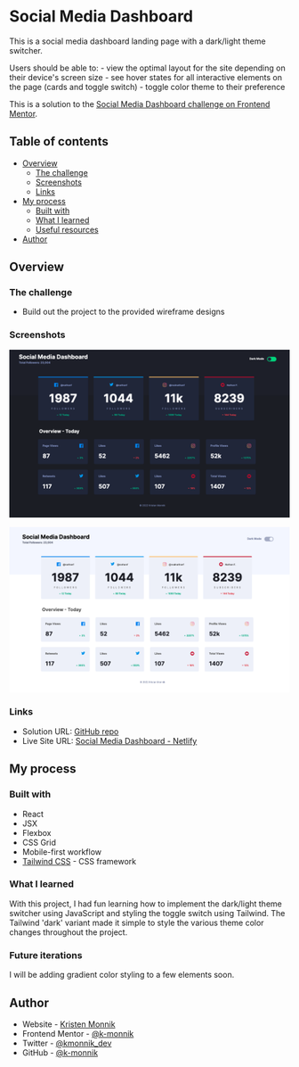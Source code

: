 # Social Media Dashboard

This is a social media dashboard landing page with a dark/light theme switcher.

Users should be able to:
    - view the optimal layout for the site depending on their device's screen size
    - see hover states for all interactive elements on the page (cards and toggle switch)
    - toggle color theme to their preference

This is a solution to the [Social Media Dashboard challenge on Frontend Mentor](https://www.frontendmentor.io/challenges/social-media-dashboard-with-theme-switcher-6oY8ozp_H).

## Table of contents

- [Overview](#overview)
  - [The challenge](#the-challenge)
  - [Screenshots](#screenshots)
  - [Links](#links)
- [My process](#my-process)
  - [Built with](#built-with)
  - [What I learned](#what-i-learned)
  - [Useful resources](#useful-resources)
- [Author](#author)



## Overview


### The challenge

- Build out the project to the provided wireframe designs

### Screenshots

![](src/images/dashboard-dark.png)

![](src/images/dashboard-light.png)

### Links

- Solution URL: [GitHub repo](https://github.com/k-monnik/maker-landing-page)
- Live Site URL: [Social Media Dashboard - Netlify](https://km-social-media-dashboard.netlify.app)


## My process


### Built with

- React
- JSX
- Flexbox
- CSS Grid
- Mobile-first workflow
- [Tailwind CSS](https://tailwindcss.com) - CSS framework


### What I learned

With this project, I had fun learning how to implement the dark/light theme switcher using JavaScript and styling the toggle switch using Tailwind. The Tailwind 'dark' variant made it simple to style the various theme color changes throughout the project.


### Future iterations

I will be adding gradient color styling to a few elements soon.


## Author

- Website - [Kristen Monnik](https://www.monnik.dev)
- Frontend Mentor - [@k-monnik](https://www.frontendmentor.io/profile/k-monnik)
- Twitter - [@kmonnik_dev](https://twitter.com/kmonnik_dev)
- GitHub - [@k-monnik](https://github.com/k-monnik)